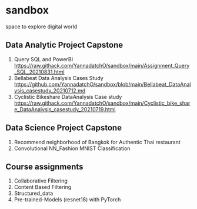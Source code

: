 # sandbox
space to explore digital world 

## Data Analytic Project Capstone
1. Query SQL and PowerBI https://raw.githack.com/YannadatchO/sandbox/main/Assignment_Query_SQL_20210831.html
2. Bellabeat Data Analysis Cases Study https://github.com/YannadatchO/sandbox/blob/main/Bellabeat_DataAnalysis_casestudy_20210712.md
3. Cyclistic Bikeshare DataAnalysis Case study https://raw.githack.com/YannadatchO/sandbox/main/Cyclistic_bike_share_DataAnalysis_casestudy_20210719.html

## Data Science Project Capstone
1. Recommend neighborhood of Bangkok for Authentic Thai restaurant
2. Convolutional NN_Fashion MNIST Classification

## Course assignments
1. Collaborative Filtering
2. Content Based Filtering
3. Structured_data
4. Pre-trained-Models (resnet18) with PyTorch
